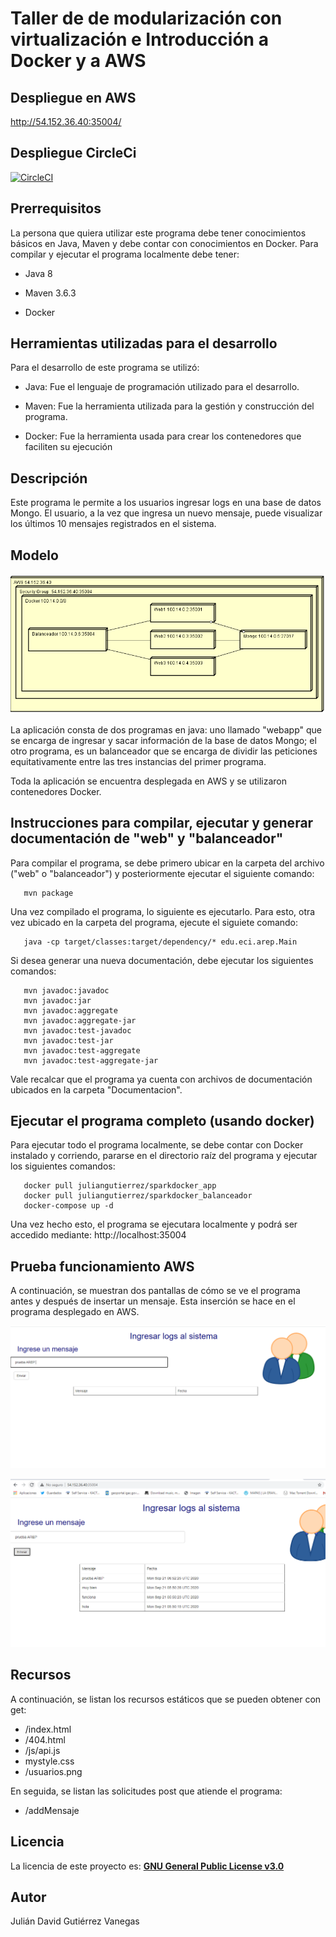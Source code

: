 # Taller de de modularización con virtualización e Introducción a Docker y a AWS #

## Despliegue en AWS ## 

http://54.152.36.40:35004/

## Despliegue CircleCi ##

[![CircleCI](https://circleci.com/gh/JulianGutierritos/AREP-LAB5.svg?style=svg)](https://app.circleci.com/pipelines/github/JulianGutierritos/AREP-LAB5)

## Prerrequisitos ##

La persona que quiera utilizar este programa debe tener conocimientos básicos en Java, Maven y debe contar con conocimientos en Docker. 
Para compilar y ejecutar el programa localmente debe tener: 

- Java 8

- Maven 3.6.3

- Docker

## Herramientas utilizadas para el desarrollo ##

Para el desarrollo de este programa se utilizó: 

- Java: Fue el lenguaje de programación utilizado para el desarrollo.

- Maven: Fue la herramienta utilizada para la gestión y construcción del programa.

- Docker: Fue la herramienta usada para crear los contenedores que faciliten su ejecución


## Descripción ## 

Este programa le permite a los usuarios ingresar logs en una base de datos Mongo. El usuario, a la vez que ingresa un nuevo mensaje, puede visualizar los últimos 10 mensajes registrados en el sistema.

## Modelo ##
![](images/modelo.PNG)

La aplicación consta de dos programas en java: uno llamado "webapp" que se encarga de ingresar y sacar información de la base de datos Mongo; el otro programa, es un balanceador que se encarga de dividir las peticiones equitativamente entre las tres instancias del primer programa.

Toda la aplicación se encuentra desplegada en AWS y se utilizaron contenedores Docker.

## Instrucciones para compilar, ejecutar y generar documentación de "web" y "balanceador" ##

Para compilar el programa, se debe primero ubicar en la carpeta del archivo ("web" o "balanceador")  y posteriormente ejecutar el siguiente comando: 

```
   mvn package 
```

Una vez compilado el programa, lo siguiente es ejecutarlo. Para esto, otra vez ubicado en la carpeta del programa, ejecute el siguiete comando:

```
   java -cp target/classes:target/dependency/* edu.eci.arep.Main
```

Si desea generar una nueva documentación, debe ejecutar los siguientes comandos:

```
   mvn javadoc:javadoc
   mvn javadoc:jar
   mvn javadoc:aggregate
   mvn javadoc:aggregate-jar
   mvn javadoc:test-javadoc
   mvn javadoc:test-jar
   mvn javadoc:test-aggregate
   mvn javadoc:test-aggregate-jar
```

Vale recalcar que el programa ya cuenta con archivos de documentación ubicados en la carpeta "Documentacion".

## Ejecutar el programa completo (usando docker) ##

Para ejecutar todo el programa localmente, se debe contar con Docker instalado y corriendo, pararse en el directorio raíz del programa y ejecutar los siguientes comandos:

```
   docker pull juliangutierrez/sparkdocker_app
   docker pull juliangutierrez/sparkdocker_balanceador
   docker-compose up -d
```

Una vez hecho esto, el programa se ejecutara localmente y podrá ser accedido mediante: http://localhost:35004

## Prueba funcionamiento AWS ## 

A continuación, se muestran dos pantallas de cómo se ve el programa antes y después de insertar un mensaje. Esta inserción se hace en el programa desplegado en AWS.

![](images/prueba1.PNG)

![](images/prueba2.PNG)



## Recursos ## 
A continuación, se listan los recursos estáticos que se pueden obtener con get: 

- /index.html 
- /404.html 
- /js/api.js
- mystyle.css 
- /usuarios.png

En seguida, se listan las solicitudes post que atiende el programa: 

- /addMensaje


## Licencia ## 

La licencia de este proyecto es: [**GNU General Public License v3.0**](LICENSE)

## Autor ##

Julián David Gutiérrez Vanegas
